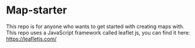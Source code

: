# Map-starter

This repo is for anyone who wants to get started with creating maps with. This repo uses a JavaScript framework called leaflet js, you can find it here: https://leafletjs.com/
